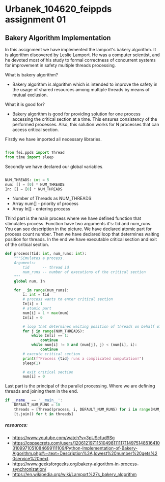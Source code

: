 # Urbanek_104620_feippds assignment 01
## Bakery Algorithm Implementation 

In this assignment we have implemented the lamport's bakery algorithm. It is algorithm discovered by Leslie Lamport.
He was a computer scientist, and he devoted most of his study to formal correctness of concurrent systems for improvement in safety
multiple threads processing. 


What is bakery algorithm?
- Bakery algorithm is algorithm  which is intended to improve the safety in the usage of shared resources among multiple threads by means of mutual exclusion. 

What it is good for?
- Bakery algorithm is good for providing solution for one process accessing the critical section at a time.
This ensures consistency of the performed processes. Also, this solution works for N processes that can
access critical section.

Firstly we have imported all necessary libraries.

```python

from fei.ppds import Thread
from time import sleep

```
Secondly we have declared our global variables.

```python

NUM_THREADS: int = 5
num: [] = [0] * NUM_THREADS
In: [] = [0] * NUM_THREADS

```
- Number of Threads as NUM_THREADS
- Array num[] - priority of process
- Array In[] - entering process


Third part is the main process where we have defined function that stimulates process.
Function have two arguments it's: tid and num_runs. You can see description in the picture.
We have declared atomic part for process count number. Then we have declared loop
that determines waiting position for threads. In the end we have executable critical section
and exit of the critical section.


```python
def process(tid: int, num_runs: int):
    """Simulates a process.
    Arguments:
        tid      -- thread id
        num_runs -- number of executions of the critical section
    """
    global num, In

    for _ in range(num_runs):
        i: int = tid
        # process wants to enter critical section
        In[i] = 1
        # atomic part
        num[i] = 1 + max(num)
        In[i] = 0

        # loop that determines waiting position of threads on behalf of two conditions
        for j in range(NUM_THREADS):
            while In[i] == 1:
                continue
            while num[i] != 0 and (num[j], j) < (num[i], i):
                continue
        # execute critical section
        print(f"Process {tid} runs a complicated computation!")
        sleep(1)

        # exit critical section
        num[i] = 0
```

Last part is the principal of the parallel processing. Where we are defining threads and joining them in the end.


```python
if __name__ == '__main__':
    DEFAULT_NUM_RUNS = 10
    threads = [Thread(process, i, DEFAULT_NUM_RUNS) for i in range(NUM_THREADS)]
    [t.join() for t in threads]
```




##### resources:
- https://www.youtube.com/watch?v=3pUScfud9Sg
- https://cppsecrets.com/users/120612197115104981111171149751485164103109971051084699111109/Python-Implementation-of-Bakery-Algorithm.php#:~:text=Description%3A,lowest%20number%20gets%20service%20next.
- https://www.geeksforgeeks.org/bakery-algorithm-in-process-synchronization/
- https://en.wikipedia.org/wiki/Lamport%27s_bakery_algorithm